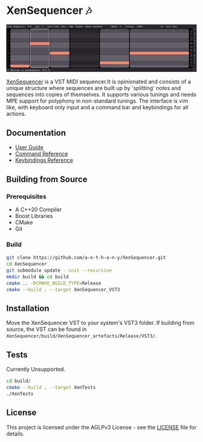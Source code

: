 # XenSequencer 🎶

![XenSequencer](/docs/img/title-screenshot.png)

[XenSequencer](https://github.com/a-n-t-h-o-n-y/XenSequencer) is a VST MIDI sequencer.It is opinionated and consists of a unique structure where sequences are built up by 'splitting' notes and sequences into copies of themselves. It supports various tunings and needs MPE support for polyphony in non-standard tunings. The interface is vim like, with keyboard only input and a command bar and keybindings for all actions.

## Documentation
- [User Guide](docs/user_guide.md)
- [Command Reference](docs/command_reference.md)
- [Keybindings Reference](docs/keybindings_reference.md)

## Building from Source

### Prerequisites
- A C++20 Compiler
- Boost Libraries
- CMake
- Git

### Build
```bash
git clone https://github.com/a-n-t-h-o-n-y/XenSequencer.git
cd XenSequencer
git submodule update --init --recursive
mkdir build && cd build
cmake .. -DCMAKE_BUILD_TYPE=Release
cmake --build . --target XenSequencer_VST3
```

## Installation
Move the XenSequencer VST to your system's VST3 folder. If building from source, the VST can be found in `XenSequencer/build/XenSequencer_artefacts/Release/VST3/`.

## Tests
Currently Unsupported.

```bash
cd build/
cmake --build . --target XenTests
./XenTests
```

## License
This project is licensed under the AGLPv3 License - see the [LICENSE](LICENSE) file for details.